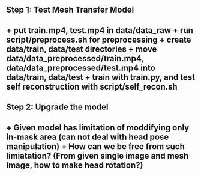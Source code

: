 <h2> Step 1: Test Mesh Transfer Model <h2>
+ put train.mp4, test.mp4 in data/data_raw
+ run script/preprocess.sh for preprocessing
+ create data/train, data/test directories
+ move data/data_preprocessed/train.mp4, data/data_preprocessed/test.mp4 into data/train, data/test
+ train with train.py, and test self reconstruction with script/self_recon.sh

<h2> Step 2: Upgrade the model<h2>
+ Given model has limitation of moddifying only in-mask area (can not deal with head pose manipulation)
+ How can we be free from such limiatation? (From given single image and mesh image, how to make head rotation?)
